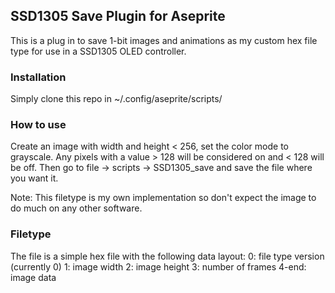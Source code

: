 ## SSD1305 Save Plugin for Aseprite

This is a plug in to save 1-bit images and animations as my custom hex file type for use in a SSD1305 OLED controller.

### Installation
Simply clone this repo in ~/.config/aseprite/scripts/

### How to use
Create an image with width and height < 256, set the color mode to grayscale. Any pixels with a value > 128 will be considered on and < 128 will be off. Then go to file -> scripts -> SSD1305_save and save the file where you want it.

Note: This filetype is my own implementation so don't expect the image to do much on any other software.

### Filetype
The file is a simple hex file with the following data layout:
0:     file type version (currently 0)
1:     image width
2:     image height
3:     number of frames
4-end: image data
